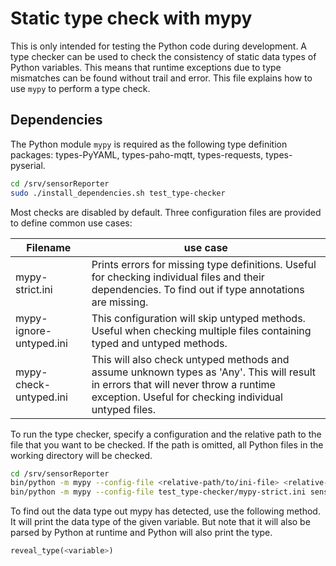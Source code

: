 # Static type check with mypy

This is only intended for testing the Python code during development.
A type checker can be used to check the consistency of static data types of Python variables.
This means that runtime exceptions due to type mismatches can be found without trail and error.
This file explains how to use `mypy` to perform a type check.

## Dependencies
The Python module `mypy` is required as the following type definition packages: types-PyYAML, types-paho-mqtt, types-requests, types-pyserial.

```bash
cd /srv/sensorReporter
sudo ./install_dependencies.sh test_type-checker
```

Most checks are disabled by default.
Three configuration files are provided to define common use cases:

| Filename                | use case                                                                                                                                                                                    |
|-------------------------|---------------------------------------------------------------------------------------------------------------------------------------------------------------------------------------------|
| mypy-strict.ini         | Prints errors for missing type definitions. Useful for checking individual files and their dependencies. To find out if type annotations are missing.                                       |
| mypy-ignore-untyped.ini | This configuration will skip untyped methods. Useful when checking multiple files containing typed and untyped methods.                                                                     |
| mypy-check-untyped.ini  | This will also check untyped methods and assume unknown types as 'Any'. This will result in errors that will never throw a runtime exception. Useful for checking individual untyped files. |

To run the type checker, specify a configuration and the relative path to the file that you want to be checked.
If the path is omitted, all Python files in the working directory will be checked.

```bash
cd /srv/sensorReporter
bin/python -m mypy --config-file <relative-path/to/ini-file> <relative-path/to/python-file>
bin/python -m mypy --config-file test_type-checker/mypy-strict.ini sensor_reporter.py
```

To find out the data type out mypy has detected, use the following method.
It will print the data type of the given variable.
But note that it will also be parsed by Python at runtime and Python will also print the type.

```python
reveal_type(<variable>)
```